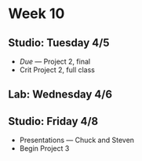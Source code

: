 # Week 10

## Studio: Tuesday 4/5

* _Due_ — Project 2, final
* Crit Project 2, full class

## Lab: Wednesday 4/6

## Studio: Friday 4/8

* Presentations — Chuck and Steven
* Begin Project 3